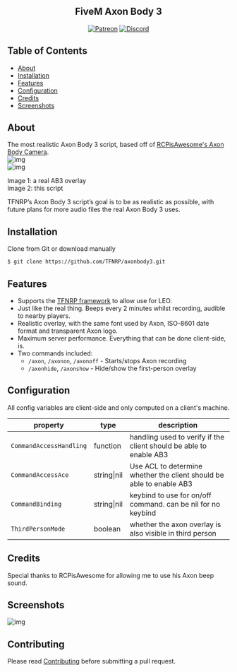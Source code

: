 <h2 align="center">FiveM Axon Body 3</h2>

<p align="center">
<a href="https://patreon.com/yeen"><img alt="Patreon" src="https://img.shields.io/badge/patreon-donate?color=F77F6F&labelColor=F96854&logo=patreon&logoColor=ffffff"></a>
<a href="https://discord.gg/xHaPKfSDtu"><img alt="Discord" src="https://img.shields.io/discord/463778631551025187?color=7389D8&labelColor=6A7EC2&logo=discord&logoColor=ffffff"></a>
</p>

## Table of Contents

- [About](#about)
- [Installation](#installation)
- [Features](#features)
- [Configuration](#configuration)
- [Credits](#credits)
- [Screenshots](#screenshots)

## About

The most realistic Axon Body 3 script, based off of [RCPisAwesome's Axon Body Camera](https://forum.cfx.re/t/realistic-axon-body-camera/1155758).  
![img](https://i.imgur.com/Kzf8WpA.png "Real AB3 overlay")  
![img](https://i.imgur.com/1QQ5LmF.png "This script")  

Image 1: a real AB3 overlay  
Image 2: this script  

TFNRP’s Axon Body 3 script’s goal is to be as realistic as possible, with future plans for more audio files the real Axon Body 3 uses.  

## Installation

Clone from Git or download manually  

```bash
$ git clone https://github.com/TFNRP/axonbody3.git
```

## Features

* Supports the [TFNRP framework](https://github.com/TFNRP/framework) to allow use for LEO.  
* Just like the real thing. Beeps every 2 minutes whilst recording, audible to nearby players.  
* Realistic overlay, with the same font used by Axon, ISO-8601 date format and transparent Axon logo.
* Maximum server performance. Everything that can be done client-side, is.
* Two commands included: 
  * `/axon`, `/axonon`, `/axonoff` - Starts/stops Axon recording
  * `/axonhide`, `/axonshow` - Hide/show the first-person overlay

## Configuration

All config variables are client-side and only computed on a client's machine.  

property | type | description
-- | -- | --
`CommandAccessHandling` | function | handling used to verify if the client should be able to enable AB3  
`CommandAccessAce` | string\|nil | Use ACL to determine whether the client should be able to enable AB3  
`CommandBinding ` | string\|nil | keybind to use for on/off command. can be nil for no keybind  
`ThirdPersonMode` | boolean | whether the axon overlay is also visible in third person  

## Credits

Special thanks to RCPisAwesome for allowing me to use his Axon beep sound.

## Screenshots

![img](https://i.imgur.com/mGZXo3l.png)

## Contributing

Please read [Contributing](https://github.com/TFNRP/axonbody3/blob/main/CONTRIBUTING.md) before submitting a pull request.
